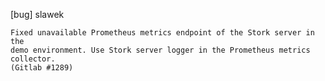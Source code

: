 [bug] slawek

    Fixed unavailable Prometheus metrics endpoint of the Stork server in the
    demo environment. Use Stork server logger in the Prometheus metrics
    collector.
    (Gitlab #1289)
